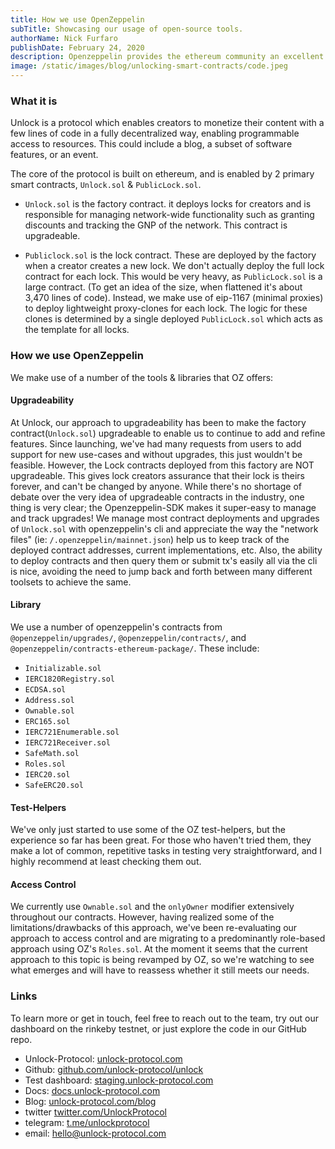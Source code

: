 ```yaml
---
title: How we use OpenZeppelin
subTitle: Showcasing our usage of open-source tools.
authorName: Nick Furfaro
publishDate: February 24, 2020
description: Openzeppelin provides the ethereum community an excellent assortment of reusable libraries and command-line tools. Here's how we use them at Unlock.
image: /static/images/blog/unlocking-smart-contracts/code.jpeg
---
```


### What it is

Unlock is a protocol which enables creators to monetize their content with a few lines of code in a fully decentralized way, enabling programmable access to resources. This could include a blog, a subset of software features, or an event.

The core of the protocol is built on ethereum, and is enabled by 2 primary smart contracts, `Unlock.sol` & `PublicLock.sol`.

- `Unlock.sol` is the factory contract. it deploys locks for creators and is responsible for managing network-wide functionality such as granting discounts and tracking the GNP of the network. This contract is upgradeable.

- `Publiclock.sol` is the lock contract. These are deployed by the factory when a creator creates a new lock. We don't actually deploy the full lock contract for each lock. This would be very heavy, as `PublicLock.sol` is a large contract. (To get an idea of the size, when flattened it's about 3,470 lines of code). Instead, we make use of eip-1167 (minimal proxies) to deploy lightweight proxy-clones for each lock. The logic for these clones is determined by a single deployed `PublicLock.sol` which acts as the template for all locks.

### How we use OpenZeppelin

We make use of a number of the tools & libraries that OZ offers:

#### Upgradeability

At Unlock, our approach to upgradeability has been to make the factory contract(`Unlock.sol`) upgradeable to enable us to continue to add and refine features. Since launching, we've had many requests from users to add support for new use-cases and without upgrades, this just wouldn't be feasible. However, the Lock contracts deployed from this factory are NOT upgradeable. This gives lock creators assurance that their lock is theirs forever, and can't be changed by anyone.
While there's no shortage of debate over the very idea of upgradeable contracts in the industry, one thing is very clear; the Openzeppelin-SDK makes it super-easy to manage and track upgrades! We manage most contract deployments and upgrades of `Unlock.sol` with openzeppelin's cli and appreciate the way the "network files" (ie: `/.openzeppelin/mainnet.json`) help us to keep track of the deployed contract addresses, current implementations, etc. Also, the ability to deploy contracts and then query them or submit tx's easily all via the cli is nice, avoiding the need to jump back and forth between many different toolsets to achieve the same.

#### Library

We use a number of openzeppelin's contracts from `@openzeppelin/upgrades/`, `@openzeppelin/contracts/`, and `@openzeppelin/contracts-ethereum-package/`. These include:

- `Initializable.sol`
- `IERC1820Registry.sol`
- `ECDSA.sol`
- `Address.sol`
- `Ownable.sol`
- `ERC165.sol`
- `IERC721Enumerable.sol`
- `IERC721Receiver.sol`
- `SafeMath.sol`
- `Roles.sol`
- `IERC20.sol`
- `SafeERC20.sol`

#### Test-Helpers

We've only just started to use some of the OZ test-helpers, but the experience so far has been great. For those who haven't tried them, they make a lot of common, repetitive tasks in testing very straightforward, and I highly recommend at least checking them out.

#### Access Control

We currently use `Ownable.sol` and the `onlyOwner` modifier extensively throughout our contracts. However, having realized some of the limitations/drawbacks of this approach, we've been re-evaluating our approach to access control and are migrating to a predominantly role-based approach using OZ's `Roles.sol`. At the moment it seems that the current approach to this topic is being revamped by OZ, so we're watching to see what emerges and will have to reassess whether it still meets our needs.

### Links

To learn more or get in touch, feel free to reach out to the team, try out our dashboard on the rinkeby testnet, or just explore the code in our GitHub repo.

- Unlock-Protocol: [unlock-protocol.com](https://unlock-protocol.com/)
- Github: [github.com/unlock-protocol/unlock](https://github.com/unlock-protocol/unlock)
- Test dashboard: [staging.unlock-protocol.com](https://staging.unlock-protocol.com/)
- Docs: [docs.unlock-protocol.com](https://docs.unlock-protocol.com/)
- Blog: [unlock-protocol.com/blog](https://unlock-protocol.com/blog/)
- twitter [twitter.com/UnlockProtocol](https://twitter.com/UnlockProtocol)
- telegram: [t.me/unlockprotocol](https://t.me/unlockprotocol)
- email: hello@unlock-protocol.com
